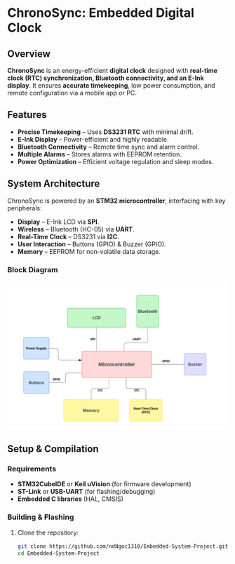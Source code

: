 # ChronoSync: Embedded Digital Clock  

## Overview  
**ChronoSync** is an energy-efficient **digital clock** designed with **real-time clock (RTC) synchronization, Bluetooth connectivity, and an E-Ink display**. It ensures **accurate timekeeping**, low power consumption, and remote configuration via a mobile app or PC.  

## Features  
- **Precise Timekeeping** – Uses **DS3231 RTC** with minimal drift.  
- **E-Ink Display** – Power-efficient and highly readable.  
- **Bluetooth Connectivity** – Remote time sync and alarm control.  
- **Multiple Alarms** – Stores alarms with EEPROM retention.  
- **Power Optimization** – Efficient voltage regulation and sleep modes.  

## System Architecture  
ChronoSync is powered by an **STM32 microcontroller**, interfacing with key peripherals:  
- **Display** – E-Ink LCD via **SPI**.  
- **Wireless** – Bluetooth (HC-05) via **UART**.  
- **Real-Time Clock** – DS3231 via **I2C**.  
- **User Interaction** – Buttons (GPIO) & Buzzer (GPIO).  
- **Memory** – EEPROM for non-volatile data storage.  

### **Block Diagram**  
![System Architecture](Block-diagram.png)  

## Setup & Compilation  
### **Requirements**  
- **STM32CubeIDE** or **Keil uVision** (for firmware development)  
- **ST-Link** or **USB-UART** (for flashing/debugging)  
- **Embedded C libraries** (HAL, CMSIS)  

### **Building & Flashing**  
1. Clone the repository:  
   ```sh
   git clone https://github.com/ndNgoc1310/Embedded-System-Project.git
   cd Embedded-System-Project
